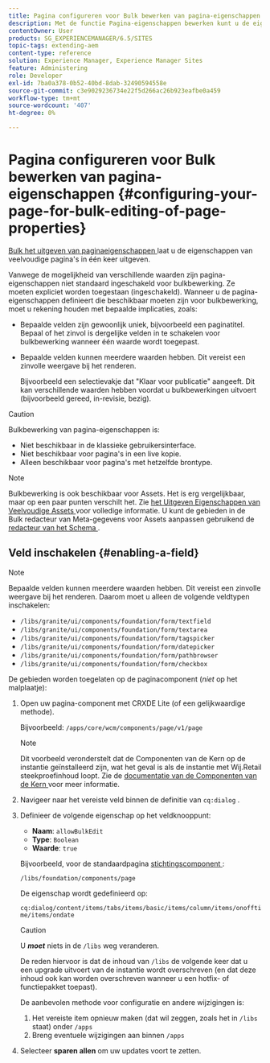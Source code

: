 ```yaml
---
title: Pagina configureren voor Bulk bewerken van pagina-eigenschappen
description: Met de functie Pagina-eigenschappen bewerken kunt u de eigenschappen van meerdere pagina's tegelijk bewerken
contentOwner: User
products: SG_EXPERIENCEMANAGER/6.5/SITES
topic-tags: extending-aem
content-type: reference
solution: Experience Manager, Experience Manager Sites
feature: Administering
role: Developer
exl-id: 7ba0a378-0b52-40bd-8dab-32490594558e
source-git-commit: c3e9029236734e22f5d266ac26b923eafbe0a459
workflow-type: tm+mt
source-wordcount: '407'
ht-degree: 0%

---
```


# Pagina configureren voor Bulk bewerken van pagina-eigenschappen {#configuring-your-page-for-bulk-editing-of-page-properties}

[ Bulk het uitgeven van paginaeigenschappen ](/help/sites-authoring/editing-page-properties.md#from-the-sites-console-multiple-pages) laat u de eigenschappen van veelvoudige pagina&#39;s in één keer uitgeven.

Vanwege de mogelijkheid van verschillende waarden zijn pagina-eigenschappen niet standaard ingeschakeld voor bulkbewerking. Ze moeten expliciet worden toegestaan (ingeschakeld). Wanneer u de pagina-eigenschappen definieert die beschikbaar moeten zijn voor bulkbewerking, moet u rekening houden met bepaalde implicaties, zoals:

* Bepaalde velden zijn gewoonlijk uniek, bijvoorbeeld een paginatitel. Bepaal of het zinvol is dergelijke velden in te schakelen voor bulkbewerking wanneer één waarde wordt toegepast.
* Bepaalde velden kunnen meerdere waarden hebben. Dit vereist een zinvolle weergave bij het renderen.

  Bijvoorbeeld een selectievakje dat &quot;Klaar voor publicatie&quot; aangeeft. Dit kan verschillende waarden hebben voordat u bulkbewerkingen uitvoert (bijvoorbeeld gereed, in-revisie, bezig).

>[!CAUTION]
>
>Bulkbewerking van pagina-eigenschappen is:
>
>* Niet beschikbaar in de klassieke gebruikersinterface.
>* Niet beschikbaar voor pagina&#39;s in een live kopie.
>* Alleen beschikbaar voor pagina&#39;s met hetzelfde brontype.
>

>[!NOTE]
>
>Bulkbewerking is ook beschikbaar voor Assets. Het is erg vergelijkbaar, maar op een paar punten verschilt het. Zie [ het Uitgeven Eigenschappen van Veelvoudige Assets ](/help/assets/metadata.md) voor volledige informatie. U kunt de gebieden in de Bulk redacteur van Meta-gegevens voor Assets aanpassen gebruikend de [ redacteur van het Schema ](/help/assets/metadata-schemas.md).

## Veld inschakelen {#enabling-a-field}

>[!NOTE]
>
>Bepaalde velden kunnen meerdere waarden hebben. Dit vereist een zinvolle weergave bij het renderen. Daarom moet u alleen de volgende veldtypen inschakelen:
>
>* `/libs/granite/ui/components/foundation/form/textfield`
>* `/libs/granite/ui/components/foundation/form/textarea`
>* `/libs/granite/ui/components/foundation/form/tagspicker`
>* `/libs/granite/ui/components/foundation/form/datepicker`
>* `/libs/granite/ui/components/foundation/form/pathbrowser`
>* `/libs/granite/ui/components/foundation/form/checkbox`
>

De gebieden worden toegelaten op de paginacomponent (*niet* op het malplaatje):

1. Open uw pagina-component met CRXDE Lite (of een gelijkwaardige methode).

   Bijvoorbeeld: `/apps/core/wcm/components/page/v1/page`

   >[!NOTE]
   >
   >Dit voorbeeld veronderstelt dat de Componenten van de Kern op de instantie geïnstalleerd zijn, wat het geval is als de instantie met Wij.Retail steekproefinhoud loopt. Zie de [ documentatie van de Componenten van de Kern ](https://experienceleague.adobe.com/docs/experience-manager-core-components/using/introduction.html?lang=nl-NL) voor meer informatie.

1. Navigeer naar het vereiste veld binnen de definitie van `cq:dialog` .
1. Definieer de volgende eigenschap op het veldknooppunt:

   * **Naam**: `allowBulkEdit`
   * **Type**: `Boolean`
   * **Waarde**: `true`

   Bijvoorbeeld, voor de standaardpagina [ stichtingscomponent ](/help/sites-authoring/default-components-foundation.md):

   `/libs/foundation/components/page`

   De eigenschap wordt gedefinieerd op:

   `cq:dialog/content/items/tabs/items/basic/items/column/items/onofftime/items/ondate`

   >[!CAUTION]
   >
   >U ***moet*** niets in de `/libs` weg veranderen.
   >
   >De reden hiervoor is dat de inhoud van `/libs` de volgende keer dat u een upgrade uitvoert van de instantie wordt overschreven (en dat deze inhoud ook kan worden overschreven wanneer u een hotfix- of functiepakket toepast).
   >
   >De aanbevolen methode voor configuratie en andere wijzigingen is:
   >
   >    1. Het vereiste item opnieuw maken (dat wil zeggen, zoals het in `/libs` staat) onder `/apps`
   >    1. Breng eventuele wijzigingen aan binnen `/apps`

1. Selecteer **sparen allen** om uw updates voort te zetten.
